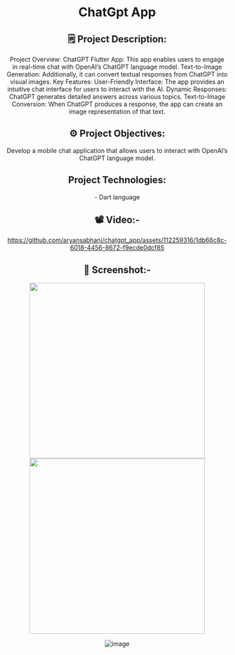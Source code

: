 <header>
<h1> ChatGpt App </h1>
 
<h2>🗒 Project Description:</h2>
<p>
Project Overview:
ChatGPT Flutter App: This app enables users to engage in real-time chat with OpenAI’s ChatGPT language model.
Text-to-Image Generation: Additionally, it can convert textual responses from ChatGPT into visual images.
  Key Features:
User-Friendly Interface: The app provides an intuitive chat interface for users to interact with the AI.
Dynamic Responses: ChatGPT generates detailed answers across various topics.
Text-to-Image Conversion: When ChatGPT produces a response, the app can create an image representation of that text.
</p>

<h2>⚙️ Project Objectives:</h2>  
<p>
Develop a mobile chat application that allows users to interact with OpenAI’s ChatGPT language model.
<h2>Project Technologies:</h2>

<p>- Dart language</p>

 <h2>📽️ Video:-</h2>

https://github.com/aryansabhani/chatgpt_app/assets/112259316/1db66c8c-6018-4456-8672-f9ecde0dcf85






 <h2>📲 Screenshot:-</h2>
 
<img src="https://github.com/aryansabhani/chatgpt_app/assets/112259316/a54b9e7c-2692-4057-af32-4c579c50e534"  height="400">
<img src="https://github.com/aryansabhani/chatgpt_app/assets/112259316/55204e73-71b5-4837-b4fd-103b1aabf263" height="400">

![image](https://github.com/aryansabhani/chatgpt_app/assets/112259316/3d6c5736-4cd2-4d4f-a8ee-48a57f4ec6f0)


 
</header>

